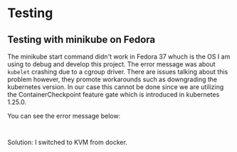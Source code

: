 # Testing

## Testing with minikube on Fedora
The minikube start command didn't work in Fedora 37 whuch is the OS I am using to debug and develop this project. The error message was about `kubelet` crashing due to a cgroup driver. There are issues talking about this problem however, they promote workarounds such as downgrading the kubernetes version. In our case this cannot be done since we are utilizing the ContainerCheckpoint feature gate which is introduced in kubernetes 1.25.0.

You can see the error message below:
```
    
```

Solution: I switched to KVM from docker.